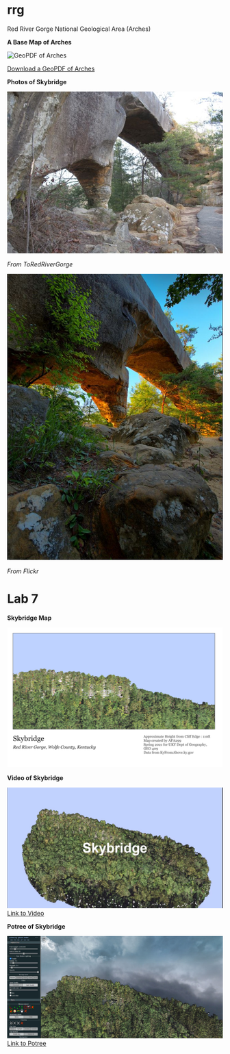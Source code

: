 # rrg

Red River Gorge National Geological Area (Arches)

**A Base Map of Arches**

![GeoPDF of Arches](graphics/rrgNew.png)

[Download a GeoPDF of Arches](basemap/rrgNewRed.pdf)


**Photos of Skybridge**

![Skybridge](graphics/sky-bridge-7.jpg)

*From ToRedRiverGorge*

![Skybridge in the Evening](graphics/skyEvening.JPG)

*From Flickr*


# Lab 7

**Skybridge Map**

![Skybridge Map](graphics/skyMap.png)


**Video of Skybridge**

![Skybridge Screenshot](graphics/skyScreen.JPG)
[Link to Video](https://youtu.be/ig3jhBgR0bk)


**Potree of Skybridge**

![Potree Screenshot](graphics/potreeSKYScreen.JPG)
[Link to Potree](https://apa299.github.io/rrg/potreeSKY/)
